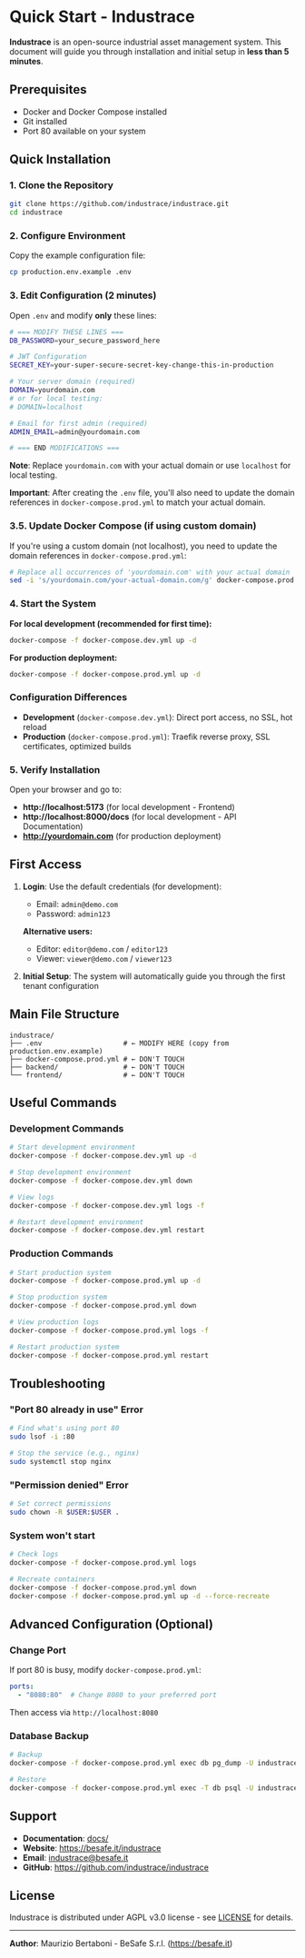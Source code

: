 # Quick Start - Industrace

**Industrace** is an open-source industrial asset management system. This document will guide you through installation and initial setup in **less than 5 minutes**.

## Prerequisites

- Docker and Docker Compose installed
- Git installed
- Port 80 available on your system

## Quick Installation

### 1. Clone the Repository

```bash
git clone https://github.com/industrace/industrace.git
cd industrace
```

### 2. Configure Environment

Copy the example configuration file:

```bash
cp production.env.example .env
```

### 3. Edit Configuration (2 minutes)

Open `.env` and modify **only** these lines:

```bash
# === MODIFY THESE LINES ===
DB_PASSWORD=your_secure_password_here

# JWT Configuration
SECRET_KEY=your-super-secure-secret-key-change-this-in-production

# Your server domain (required)
DOMAIN=yourdomain.com
# or for local testing:
# DOMAIN=localhost

# Email for first admin (required)
ADMIN_EMAIL=admin@yourdomain.com

# === END MODIFICATIONS ===
```

**Note**: Replace `yourdomain.com` with your actual domain or use `localhost` for local testing.

**Important**: After creating the `.env` file, you'll also need to update the domain references in `docker-compose.prod.yml` to match your actual domain.

### 3.5. Update Docker Compose (if using custom domain)

If you're using a custom domain (not localhost), you need to update the domain references in `docker-compose.prod.yml`:

```bash
# Replace all occurrences of 'yourdomain.com' with your actual domain
sed -i 's/yourdomain.com/your-actual-domain.com/g' docker-compose.prod.yml
```

### 4. Start the System

**For local development (recommended for first time):**
```bash
docker-compose -f docker-compose.dev.yml up -d
```

**For production deployment:**
```bash
docker-compose -f docker-compose.prod.yml up -d
```

### Configuration Differences

- **Development** (`docker-compose.dev.yml`): Direct port access, no SSL, hot reload
- **Production** (`docker-compose.prod.yml`): Traefik reverse proxy, SSL certificates, optimized builds

### 5. Verify Installation

Open your browser and go to:
- **http://localhost:5173** (for local development - Frontend)
- **http://localhost:8000/docs** (for local development - API Documentation)
- **http://yourdomain.com** (for production deployment)

## First Access

1. **Login**: Use the default credentials (for development):
   - Email: `admin@demo.com`
   - Password: `admin123`

   **Alternative users:**
   - Editor: `editor@demo.com` / `editor123`
   - Viewer: `viewer@demo.com` / `viewer123`

2. **Initial Setup**: The system will automatically guide you through the first tenant configuration

## Main File Structure

```
industrace/
├── .env                    # ← MODIFY HERE (copy from production.env.example)
├── docker-compose.prod.yml # ← DON'T TOUCH
├── backend/                # ← DON'T TOUCH
└── frontend/               # ← DON'T TOUCH
```

## Useful Commands

### Development Commands
```bash
# Start development environment
docker-compose -f docker-compose.dev.yml up -d

# Stop development environment
docker-compose -f docker-compose.dev.yml down

# View logs
docker-compose -f docker-compose.dev.yml logs -f

# Restart development environment
docker-compose -f docker-compose.dev.yml restart
```

### Production Commands
```bash
# Start production system
docker-compose -f docker-compose.prod.yml up -d

# Stop production system
docker-compose -f docker-compose.prod.yml down

# View production logs
docker-compose -f docker-compose.prod.yml logs -f

# Restart production system
docker-compose -f docker-compose.prod.yml restart
```

## Troubleshooting

### "Port 80 already in use" Error
```bash
# Find what's using port 80
sudo lsof -i :80

# Stop the service (e.g., nginx)
sudo systemctl stop nginx
```

### "Permission denied" Error
```bash
# Set correct permissions
sudo chown -R $USER:$USER .
```

### System won't start
```bash
# Check logs
docker-compose -f docker-compose.prod.yml logs

# Recreate containers
docker-compose -f docker-compose.prod.yml down
docker-compose -f docker-compose.prod.yml up -d --force-recreate
```

## Advanced Configuration (Optional)

### Change Port
If port 80 is busy, modify `docker-compose.prod.yml`:

```yaml
ports:
  - "8080:80"  # Change 8080 to your preferred port
```

Then access via `http://localhost:8080`

### Database Backup
```bash
# Backup
docker-compose -f docker-compose.prod.yml exec db pg_dump -U industrace industrace > backup.sql

# Restore
docker-compose -f docker-compose.prod.yml exec -T db psql -U industrace industrace < backup.sql
```

## Support

- **Documentation**: [docs/](docs/)
- **Website**: https://besafe.it/industrace
- **Email**: industrace@besafe.it
- **GitHub**: https://github.com/industrace/industrace

## License

Industrace is distributed under AGPL v3.0 license - see [LICENSE](LICENSE) for details.

---

**Author**: Maurizio Bertaboni - BeSafe S.r.l. (https://besafe.it) 